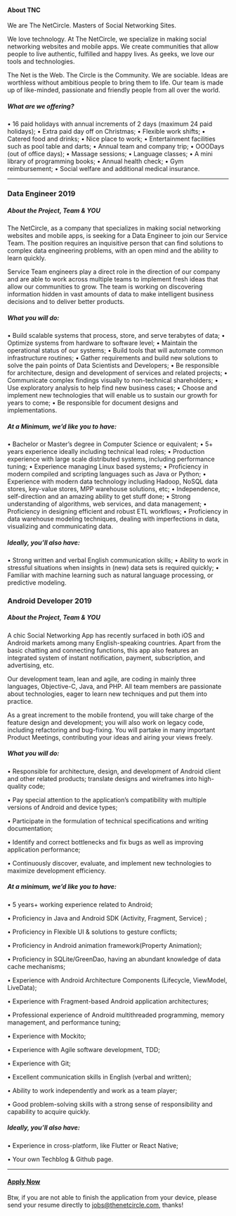 #### About TNC

We are The NetCircle. Masters of Social Networking Sites.

We love technology. At The NetCircle, we specialize in making social networking websites and mobile apps. We create communities that allow people to live authentic, fulfilled and happy lives. As geeks, we love our tools and technologies.

The Net is the Web. The Circle is the Community.
We are sociable. Ideas are worthless without ambitious people to bring them to life. Our team is made up of like-minded, passionate and friendly people from all over the world. 

##### What are we offering? 

• 16 paid holidays with annual increments of 2 days (maximum 24 paid holidays);
• Extra paid day off on Christmas;
• Flexible work shifts;
• Catered food and drinks;
• Nice place to work;
• Entertainment facilities such as pool table and darts;
• Annual team and company trip;
• OOODays (out of office days);
• Massage sessions;
• Language classes;
• A mini library of programming books;
• Annual health check;
• Gym reimbursement;
• Social welfare and additional medical insurance.

------

### Data Engineer 2019



##### About the Project, Team & YOU 

The NetCircle, as a company that specializes in making social networking websites and mobile apps, is seeking for a Data Engineer to join our Service Team. The position requires an inquisitive person that can find solutions to complex data engineering problems, with an open mind and the ability to learn quickly.

Service Team engineers play a direct role in the direction of our company and are able to work across multiple teams to implement fresh ideas that allow our communities to grow. The team is working on discovering information hidden in vast amounts of data to make intelligent business decisions and to deliver better products.

##### What you will do: 

• Build scalable systems that process, store, and serve terabytes of data;
• Optimize systems from hardware to software level;
• Maintain the operational status of our systems;
• Build tools that will automate common infrastructure routines;
• Gather requirements and build new solutions to solve the pain points of Data Scientists and Developers;
• Be responsible for architecture, design and development of services and related projects;
• Communicate complex findings visually to non-technical shareholders;
• Use exploratory analysis to help find new business cases;
• Choose and implement new technologies that will enable us to sustain our growth for years to come;
• Be responsible for document designs and implementations.



##### **At a Minimum, we’d like you to have:**

• Bachelor or Master’s degree in Computer Science or equivalent;
• 5+ years experience ideally including technical lead roles;
• Production experience with large scale distributed systems, including performance tuning;
• Experience managing Linux based systems;
• Proficiency in modern compiled and scripting languages such as Java or Python;
• Experience with modern data technology including Hadoop, NoSQL data stores, key-value stores, MPP warehouse solutions, etc;
• Independence, self-direction and an amazing ability to get stuff done;
• Strong understanding of algorithms, web services, and data management;
• Proficiency in designing efficient and robust ETL workflows;
• Proficiency in data warehouse modeling techniques, dealing with imperfections in data, visualizing and communicating data.



##### **Ideally, you’ll also have:**

• Strong written and verbal English communication skills;
• Ability to work in stressful situations when insights in (new) data sets is required quickly;
• Familiar with machine learning such as natural language processing, or predictive modeling.



### Android Developer 2019



##### About the Project, Team & YOU 

A chic Social Networking App has recently surfaced in both iOS and Android markets among many English-speaking countries. Apart from the basic chatting and connecting functions, this app also features an integrated system of instant notification, payment, subscription, and advertising, etc. 

Our development team, lean and agile, are coding in mainly three languages, Objective-C, Java, and PHP. All team members are passionate about technologies, eager to learn new techniques and put them into practice. 

As a great increment to the mobile frontend, you will take charge of the feature design and development; you will also work on legacy code, including refactoring and bug-fixing. You will partake in many important Product Meetings, contributing your ideas and airing your views freely. 



##### What you will do: 

• Responsible for architecture, design, and development of Android client and other related products; translate designs and wireframes into high-quality code; 

• Pay special attention to the application’s compatibility with multiple versions of Android and device types; 

• Participate in the formulation of technical specifications and writing documentation; 

• Identify and correct bottlenecks and fix bugs as well as improving application performance; 

• Continuously discover, evaluate, and implement new technologies to maximize development efficiency. 



##### At a minimum, we’d like you to have: 

• 5 years+ working experience related to Android; 

• Proficiency in Java and Android SDK (Activity, Fragment, Service) ; 

• Proficiency in Flexible UI & solutions to gesture conflicts; 

• Proficiency in Android animation framework(Property Animation); 

• Proficiency in SQLite/GreenDao, having an abundant knowledge of data cache mechanisms; 

• Experience with Android Architecture Components (Lifecycle, ViewModel, LiveData); 

• Experience with Fragment-based Android application architectures; 

• Professional experience of Android multithreaded programming, memory management, and performance tuning; 

• Experience with Mockito; 

• Experience with Agile software development, TDD; 

• Experience with Git; 

• Excellent communication skills in English (verbal and written); 

• Ability to work independently and work as a team player; 

• Good problem-solving skills with a strong sense of responsibility and capability to acquire quickly. 



##### Ideally, you’ll also have: 

• Experience in cross-platform, like Flutter or React Native; 

• Your own Techblog & Github page. 





------

#### [**Apply Now**](<https://thenetcircle.com/jobs/android-developer/>)

Btw, if you are not able to finish the application from your device, please send your resume directly to jobs@thenetcircle.com, thanks!  
